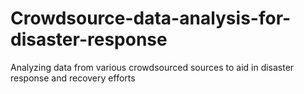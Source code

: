 # Crowdsource-data-analysis-for-disaster-response
 Analyzing data from various crowdsourced sources to aid in disaster response and recovery efforts
